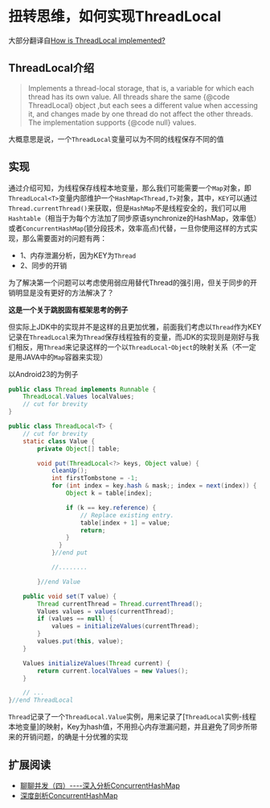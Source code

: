 # 扭转思维，如何实现ThreadLocal

大部分翻译自[How is ThreadLocal implemented?](http://www.javacodegeeks.com/2013/11/how-is-threadlocal-implemented.html)

## ThreadLocal介绍

> Implements a thread-local storage, that is, a variable for which each thread has its own value. All threads share the same {@code ThreadLocal} object ,but each sees a different value when accessing it, and changes made by one thread do not affect the other threads. The implementation supports {@code null} values.

大概意思是说，一个`ThreadLocal`变量可以为不同的线程保存不同的值

## 实现

通过介绍可知，为线程保存线程本地变量，那么我们可能需要一个`Map`对象，即`ThreadLocal<T>`变量内部维护一个`HashMap<Thread,T>`对象，其中，`KEY`可以通过`Thread.currentThread()`来获取，但是`HashMap`不是线程安全的，我们可以用`Hashtable`（相当于为每个方法加了同步原语synchronize的HashMap，效率低）或者`ConcurrentHashMap`(锁分段技术，效率高点)代替，一旦你使用这样的方式实现，那么需要面对的问题有两：

- 1、内存泄漏分析，因为KEY为`Thread`
- 2、同步的开销

为了解决第一个问题可以考虑使用弱应用替代Thread的强引用，但关于同步的开销明显是没有更好的方法解决了？

**这是一个关于跳脱固有框架思考的例子**

但实际上JDK中的实现并不是这样的且更加优雅，前面我们考虑以`Thread`作为KEY记录在`ThreadLocal`来为`Thread`保存线程独有的变量，而JDK的实现则是刚好与我们相反，用`Thread`来记录这样的一个以`ThreadLocal`-`Object`的映射关系（不一定是用JAVA中的`Map`容器来实现）

以Android23的为例子

```java
public class Thread implements Runnable {
    ThreadLocal.Values localValues;
    // cut for brevity
}
```

```java
public class ThreadLocal<T> {
    // cut for brevity
    static class Value {        
        private Object[] table;

        void put(ThreadLocal<?> keys, Object value) {
            cleanUp();
            int firstTombstone = -1;
            for (int index = key.hash & mask;; index = next(index)) {
                Object k = table[index];

                if (k == key.reference) {
                    // Replace existing entry.
                    table[index + 1] = value;
                    return;
                }
              }
            }//end put

            //........

        }//end Value

    public void set(T value) {
        Thread currentThread = Thread.currentThread();
        Values values = values(currentThread);
        if (values == null) {
            values = initializeValues(currentThread);
        }
        values.put(this, value);
    }

    Values initializeValues(Thread current) {
        return current.localValues = new Values();
    }

    // ...
}//end ThreadLocal
```

`Thread`记录了一个`ThreadLocal.Value`实例，用来记录了[`ThreadLocal`实例-线程本地变量]的映射，Key为hash值，不用担心内存泄漏问题，并且避免了同步所带来的开销问题，的确是十分优雅的实现

## 扩展阅读

- [聊聊并发（四）----深入分析ConcurrentHashMap](http://www.infoq.com/cn/articles/ConcurrentHashMap/)
- [深度剖析ConcurrentHashMap](http://qifuguang.me/2015/09/10/[Java%E5%B9%B6%E5%8F%91%E5%8C%85%E5%AD%A6%E4%B9%A0%E5%85%AB]%E6%B7%B1%E5%BA%A6%E5%89%96%E6%9E%90ConcurrentHashMap/)
